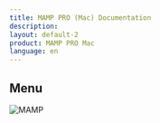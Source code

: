 ```yaml
---
title: MAMP PRO (Mac) Documentation
description: 
layout: default-2
product: MAMP PRO Mac
language: en
---
```


## Menu

![MAMP](Menu.png)
